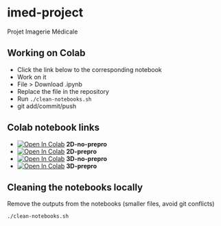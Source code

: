 # imed-project
Projet Imagerie Médicale

## Working on Colab

- Click the link below to the corresponding notebook
- Work on it
- File > Download .ipynb
- Replace the file in the repository
- Run `./clean-notebooks.sh`
- git add/commit/push

## Colab notebook links

- [![Open In Colab](https://colab.research.google.com/assets/colab-badge.svg)](https://colab.research.google.com/github/nicomem/imed-project/blob/master/notebooks/2D-no-prepro.ipynb) **2D-no-prepro**
- [![Open In Colab](https://colab.research.google.com/assets/colab-badge.svg)](https://colab.research.google.com/github/nicomem/imed-project/blob/master/notebooks/2D-prepro.ipynb) **2D-prepro**
- [![Open In Colab](https://colab.research.google.com/assets/colab-badge.svg)](https://colab.research.google.com/github/nicomem/imed-project/blob/master/notebooks/3D-no-prepro.ipynb) **3D-no-prepro**
- [![Open In Colab](https://colab.research.google.com/assets/colab-badge.svg)](https://colab.research.google.com/github/nicomem/imed-project/blob/master/notebooks/3D-prepro.ipynb) **3D-prepro**

## Cleaning the notebooks locally

Remove the outputs from the notebooks (smaller files, avoid git conflicts)
```bash
./clean-notebooks.sh
```
